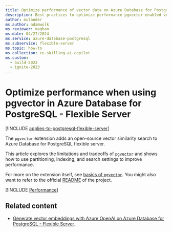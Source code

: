 ```yaml
---
title: Optimize performance of vector data on Azure Database for PostgreSQL deployed with pgvector.
description: Best practices to optimize performance pgvector enabled vector database queries and indexes on Azure Database for PostgreSQL.
author: mulander
ms.author: adamwolk
ms.reviewer: maghan
ms.date: 04/27/2024
ms.service: azure-database-postgresql
ms.subservice: flexible-server
ms.topic: how-to
ms.collection: ce-skilling-ai-copilot
ms.custom:
  - build-2023
  - ignite-2023
---
```


# Optimize performance when using pgvector in Azure Database for PostgreSQL - Flexible Server

[!INCLUDE [applies-to-postgresql-flexible-server](~/reusable-content/ce-skilling/azure/includes/postgresql/includes/applies-to-postgresql-flexible-server.md)]

The `pgvector` extension adds an open-source vector similarity search to Azure Database for PostgreSQL flexible server.

This article explores the limitations and tradeoffs of [`pgvector`](https://github.com/pgvector/pgvector) and shows how to use partitioning, indexing, and search settings to improve performance.

For more on the extension itself, see [basics of `pgvector`](how-to-use-pgvector.md). You might also want to refer to the official [README](https://github.com/pgvector/pgvector/blob/master/README.md) of the project.

[!INCLUDE [Performance](~/reusable-content/ce-skilling/azure/includes/cosmos-db/postgresql/includes/pgvector-performance.md)]

## Related content

- [Generate vector embeddings with Azure OpenAI on Azure Database for PostgreSQL - Flexible Server](generative-ai-azure-openai.md).
